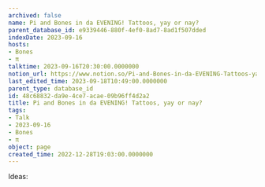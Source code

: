 ```yaml
---
archived: false
name: Pi and Bones in da EVENING! Tattoos, yay or nay?
parent_database_id: e9339446-880f-4ef0-8ad7-8ad1f507dded
indexDate: 2023-09-16
hosts:
- Bones
- π
talktime: 2023-09-16T20:30:00.0000000
notion_url: https://www.notion.so/Pi-and-Bones-in-da-EVENING-Tattoos-yay-or-nay-48c68832da9e4ce7acae09b96ff4d2a2
last_edited_time: 2023-09-18T10:49:00.0000000
parent_type: database_id
id: 48c68832-da9e-4ce7-acae-09b96ff4d2a2
title: Pi and Bones in da EVENING! Tattoos, yay or nay?
tags:
- Talk
- 2023-09-16
- Bones
- π
object: page
created_time: 2022-12-28T19:03:00.0000000
---
```


Ideas:
























